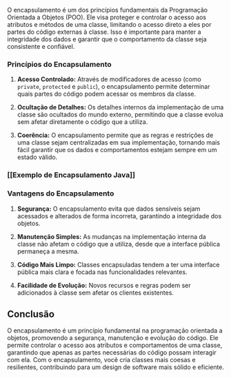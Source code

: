 O encapsulamento é um dos princípios fundamentais da Programação Orientada a Objetos (POO). Ele visa proteger e controlar o acesso aos atributos e métodos de uma classe, limitando o acesso direto a eles por partes do código externas à classe. Isso é importante para manter a integridade dos dados e garantir que o comportamento da classe seja consistente e confiável.

### Princípios do Encapsulamento

1. **Acesso Controlado:** Através de modificadores de acesso (como `private`, `protected` e `public`), o encapsulamento permite determinar quais partes do código podem acessar os membros da classe.
    
2. **Ocultação de Detalhes:** Os detalhes internos da implementação de uma classe são ocultados do mundo externo, permitindo que a classe evolua sem afetar diretamente o código que a utiliza.
    
3. **Coerência:** O encapsulamento permite que as regras e restrições de uma classe sejam centralizadas em sua implementação, tornando mais fácil garantir que os dados e comportamentos estejam sempre em um estado válido.
    

### [[Exemplo de Encapsulamento Java]]


### Vantagens do Encapsulamento

1. **Segurança:** O encapsulamento evita que dados sensíveis sejam acessados e alterados de forma incorreta, garantindo a integridade dos objetos.
    
2. **Manutenção Simples:** As mudanças na implementação interna da classe não afetam o código que a utiliza, desde que a interface pública permaneça a mesma.
    
3. **Código Mais Limpo:** Classes encapsuladas tendem a ter uma interface pública mais clara e focada nas funcionalidades relevantes.
    
4. **Facilidade de Evolução:** Novos recursos e regras podem ser adicionados à classe sem afetar os clientes existentes.

## Conclusão

O encapsulamento é um princípio fundamental na programação orientada a objetos, promovendo a segurança, manutenção e evolução do código. Ele permite controlar o acesso aos atributos e comportamentos de uma classe, garantindo que apenas as partes necessárias do código possam interagir com ela. Com o encapsulamento, você cria classes mais coesas e resilientes, contribuindo para um design de software mais sólido e eficiente.